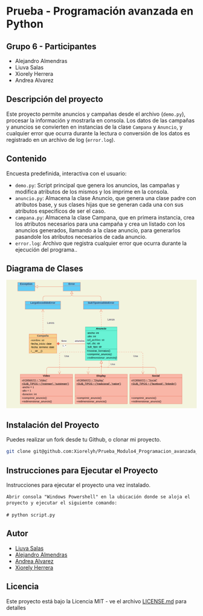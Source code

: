 ﻿# Prueba - Programación avanzada en Python

## Grupo 6 - Participantes

- Alejandro Almendras
- Liuva Salas
- Xiorely Herrera
- Andrea Alvarez

## Descripción del proyecto

Este proyecto permite anuncios y campañas desde el archivo (`demo.py`), procesar la información y mostrarla en consola. Los datos de las campañas y anuncios se convierten en instancias de la clase `Campana` y `Anuncio`, y cualquier error que ocurra durante la lectura o conversión de los datos es registrado en un archivo de log (`error.log`).

## Contenido

Encuesta predefinida, interactiva con el usuario:

- `demo.py`: Script principal que genera los anuncios, las campañas y modifica atributos de los mismos y los imprime en la consola.
- `anuncio.py`: Almacena la clase Anuncio, que genera una clase padre con atributos base, y sus clases hijas que se generan cada una con sus atributos especificos de ser el caso.
- `campana.py`: Almacena la clase Campana, que en primera instancia, crea los atributos necesarios para una campaña y crea un listado con los anuncios generados, llamando a la clase anuncio, para generarlos pasandole los atributos necesarios de cada anuncio.
- `error.log`: Archivo que registra cualquier error que ocurra durante la ejecución del programa..

## Diagrama de Clases
![Diagrama de clases](/Diagrama%20de%20Clases%20Prueba%20POO%20con%20Python.png)

## Instalación del Proyecto

Puedes realizar un fork desde tu Github, o clonar mi proyecto.

```bash
git clone git@github.com:Xiorelyh/Prueba_Modulo4_Programacion_avanzada_en_Python.git
```

## Instrucciones para Ejecutar el Proyecto

Instrucciones para ejecutar el proyecto una vez instalado.

```Windows Powershell
Abrir consola "Windows Powershell" en la ubicación donde se aloja el proyecto y ejecutar el siguiente comando:

# python script.py 

```

## Autor

- [Liuva Salas](https://github.com/LiuvaSalas)
- [Alejandro Almendras](https://github.com/Almendras2024)
- [Andrea Alvarez](https://github.com/Andrea-Alvarez-Gonzalez)
- [Xiorely Herrera](https://github.com/Xiorelyh)

## Licencia

Este proyecto está bajo la Licencia MIT - ve el archivo [LICENSE.md](LICENSE) para detalles
